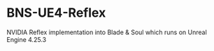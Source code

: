 # BNS-UE4-Reflex
 NVIDIA Reflex implementation into Blade & Soul which runs on Unreal Engine 4.25.3

